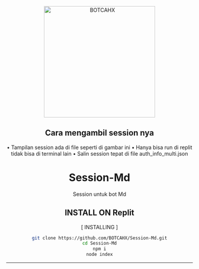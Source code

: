 

<div align="center">
<img src="https://telegra.ph/file/19968eb11731f27620ffe.jpg" alt="BOTCAHX" width="300" />

## Cara mengambil session nya
• Tampilan session ada di file seperti di gambar ini
• Hanya bisa run di replit tidak bisa di terminal lain
• Salin session tepat di file auth_info_multi.json


# Session-Md
Session untuk bot Md 

## INSTALL ON Replit
[ INSTALLING ]

```bash
git clone https://github.com/BOTCAHX/Session-Md.git
cd Session-Md
npm i
node index
```
---------
